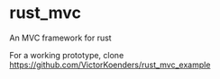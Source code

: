 # rust_mvc
An MVC framework for rust

For a working prototype, clone https://github.com/VictorKoenders/rust_mvc_example
